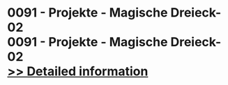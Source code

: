 # 0091 - Projekte - Magische Dreieck-02<br />0091 - Projekte - Magische Dreieck-02<br />[>> Detailed information](https://secure.shareit.com/shareit/product.html?productid=300910840&affiliateid=200057808)